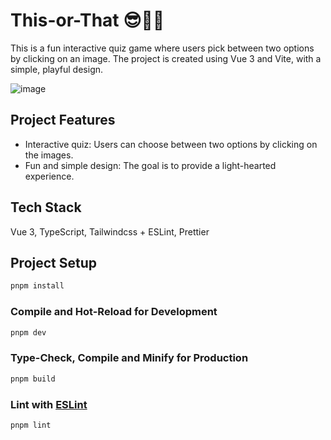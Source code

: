 # This-or-That 😎🤔🤠

This is a fun interactive quiz game where users pick between two options by clicking on an image. The project is created using Vue 3 and Vite, with a simple, playful design.

![image](https://github.com/user-attachments/assets/1bedcd4c-e597-4303-95fa-654ed3241e38)

## Project Features
- Interactive quiz: Users can choose between two options by clicking on the images.
- Fun and simple design: The goal is to provide a light-hearted experience.

## Tech Stack
Vue 3, TypeScript, Tailwindcss
+
ESLint, Prettier

## Project Setup

```sh
pnpm install
```

### Compile and Hot-Reload for Development

```sh
pnpm dev
```

### Type-Check, Compile and Minify for Production

```sh
pnpm build
```

### Lint with [ESLint](https://eslint.org/)

```sh
pnpm lint
```
